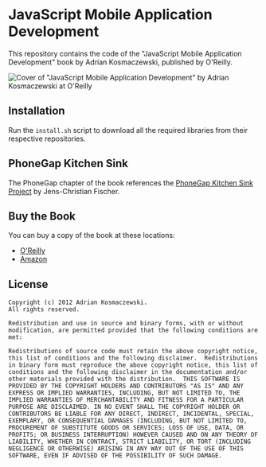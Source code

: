 JavaScript Mobile Application Development
=========================================

This repository contains the code of the "JavaScript Mobile Application
Development" book by Adrian Kosmaczewski, published by O'Reilly.

![Cover of "JavaScript Mobile Application Development" by Adrian Kosmaczewski at O'Reilly](http://akamaicovers.oreilly.com/images/0636920025252/cat.gif "Cover of the book")

Installation
------------

Run the `install.sh` script to download all the required libraries from
their respective repositories.

PhoneGap Kitchen Sink
---------------------

The PhoneGap chapter of the book references the [PhoneGap Kitchen Sink
Project][3] by Jens-Christian Fischer.

Buy the Book
------------

You can buy a copy of the book at these locations:

- [O'Reilly][1]
- [Amazon][2]

License
-------

    Copyright (c) 2012 Adrian Kosmaczewski. 
    All rights reserved.

    Redistribution and use in source and binary forms, with or without
    modification, are permitted provided that the following conditions are
    met:

    Redistributions of source code must retain the above copyright notice,
    this list of conditions and the following disclaimer.  Redistributions
    in binary form must reproduce the above copyright notice, this list of
    conditions and the following disclaimer in the documentation and/or
    other materials provided with the distribution.  THIS SOFTWARE IS
    PROVIDED BY THE COPYRIGHT HOLDERS AND CONTRIBUTORS "AS IS" AND ANY
    EXPRESS OR IMPLIED WARRANTIES, INCLUDING, BUT NOT LIMITED TO, THE
    IMPLIED WARRANTIES OF MERCHANTABILITY AND FITNESS FOR A PARTICULAR
    PURPOSE ARE DISCLAIMED. IN NO EVENT SHALL THE COPYRIGHT HOLDER OR
    CONTRIBUTORS BE LIABLE FOR ANY DIRECT, INDIRECT, INCIDENTAL, SPECIAL,
    EXEMPLARY, OR CONSEQUENTIAL DAMAGES (INCLUDING, BUT NOT LIMITED TO,
    PROCUREMENT OF SUBSTITUTE GOODS OR SERVICES; LOSS OF USE, DATA, OR
    PROFITS; OR BUSINESS INTERRUPTION) HOWEVER CAUSED AND ON ANY THEORY OF
    LIABILITY, WHETHER IN CONTRACT, STRICT LIABILITY, OR TORT (INCLUDING
    NEGLIGENCE OR OTHERWISE) ARISING IN ANY WAY OUT OF THE USE OF THIS
    SOFTWARE, EVEN IF ADVISED OF THE POSSIBILITY OF SUCH DAMAGE.

[1]:http://shop.oreilly.com/product/0636920025252.do
[2]:http://www.amazon.com/Mobile-JavaScript-Application-Development-Kosmaczewski/dp/1449327850
[3]:https://github.com/jcfischer/pgkitchensink

